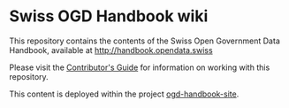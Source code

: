 # Swiss OGD Handbook wiki

This repository contains the contents of the Swiss Open Government Data Handbook, available at http://handbook.opendata.swiss

Please visit the [Contributor's Guide](pages/contribute.en.md) for information on working with this repository.

This content is deployed within the project [ogd-handbook-site](https://github.com/opendata-swiss/ogd-handbook-site).

